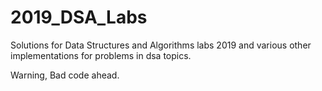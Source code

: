 # 2019_DSA_Labs
Solutions for Data Structures and Algorithms labs 2019
and various other implementations for problems in dsa topics.


Warning, Bad code ahead.
